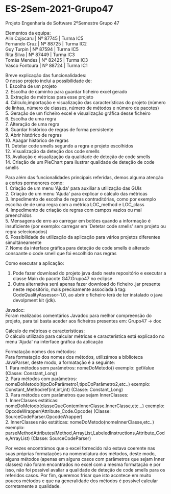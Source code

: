 # ES-2Sem-2021-Grupo47
Projeto Engenharia de Software 2ºSemestre Grupo 47

Elementos da equipa:             
  Alin Cojocaru  |  Nº 87745  | Turma IC5        
  Fernando Cruz  |  Nº 88725  | Turma IC2           
  Guy Turpin     |  Nº 87594  | Turma IC5        
  Rita Silva     |  Nº 87449  | Turma IC3     
  Tomás Mendes   |  Nº 82425  | Turma IC3   
  Vasco Fontoura |  Nº 88724  | Turma IC1           
  
Breve explicação das funcionalidades:           
  O nosso projeto inclui a possibilidade de:        
    1. Escolha de um projeto        
    2. Escolha de caminho para guardar ficheiro excel gerado     
    3. Extração de métricas para esse projeto           
    4. Cálculo,importação e visualização das características do projeto (número de linhas, número de classes, número de métodos e número de pacotes)           
    5. Geração de um ficheiro excel e visualização gráfica desse ficheiro       
    6. Escolha de uma regra           
    7. Alteração de uma regra         
    8. Guardar histórico de regras de forma persistente         
    9. Abrir histórico de regras       
    10. Apagar histórico de regras        
    11. Detetar code smells segundo a regra e projeto escolhidos     
    12. Visualização da deteção dos code smells          
    13. Avaliação e visualização da qualidade de deteção de code smells      
    14. Criação de um PieChart para ilustrar qualidade de deteção de code smells         

  Para além das funcionalidades principais referidas, demos alguma atenção a certos pormenores como:            
    1. Criação de um menu 'Ajuda' para auxiliar a utilização das GUIs                        
    2. Criação de um menu 'Ajuda' para explicar o cálculo das métricas               
    3. Impedimento de escolha de regras contraditórias, como por exemplo escolha de de uma regra com a métrica LOC_method e LOC_class            
    4. Impedimento de criação de regras com campos vazios ou mal preenchidos              
    5. Mensagens de erro ao carregar em botões quando a informação é insuficiente (por exemplo: carregar em 'Detetar code smells' sem projeto ou regra selecionados)       
    6. Possibilidade de utilização da aplicação para vários projetos diferentes simultâneamente     
    7. Nome da interface gráfica para deteção de code smells é alterado consoante o code smell que foi escolhido nas regras


Como executar a aplicação:         
  1. Pode fazer download do projeto java dado neste repositório e executar a classe Main do pacote G47.Grupo47 no eclipse      
  2. Outra alternativa será apenas fazer download do ficheiro .jar presente neste repositório, mais precisamente associada à tag: CodeQualityAssessor-1.0, ao abrir o ficheiro terá de ter instalado o java devolpment kit (jdk).

Javadoc:     
  Foram realizados comentários Javadoc para melhor compreensão do projeto, para tal basta aceder aos ficheiros presentes em: Grupo47 -> doc         

Cálculo de métricas e características:          
  O cálculo utilizado para calcular métricas e característica está explicado no menu 'Ajuda' na interface gráfica da aplicação           
 
Formatação nomes dos métodos:        
  Para formatação dos nomes dos métodos, utilizámos a biblioteca JavaParser, deste modo, a formatação é a seguinte:                            
    1. Para métodos sem parâmetros: nomeDoMetodo()  exemplo: getValue (Classe: Constant_Long)                                   
    2. Para métodos com parâmetros: nomeDoMetodo(tipoDoParâmetro1,tipoDoParâmetro2,etc..)   exemplo: Constant_Methodref(int,int,int) (Classe: Constant_Long)                     
    3. Para métodos com parâmetros que sejam InnerClasses:                                                                                           
           1. InnerClasses estáticas: nomeDoMetodo(classeQueContemInnerClasse.InnerClasse,etc...)   exemplo: OpcodeWrapper(Attribute_Code.Opcode) (Classe: SourceCodeParser.OpcodeWrapper)                                                   
           2. InnerClasses não estáticas: nomeDoMetodo(nomeInnerClasse,etc..)   exemplo: parseMethodAttributes(Method,ArrayList,LabeledInstructions,Attribute_Code,ArrayList) (Classe: SourceCodeParser)                                     
       
   Por vezes encontrámos que o excel fornecido não estava coerente nas suas próprias formatações na nomenclatura dos métodos, deste modo, alguns métodos (apenas em alguns casos com parâmetros que sejam Inner classes) não foram encontrados no excel com a mesma formatação e por isso, não foi possível avaliar a qualidade de deteção de code smells para os referidos casos. Por fim, queremos frisar que isto acontece em muito poucos métodos e que na generalidade dos métodos é possível calcular corretamente a qualidade.

    
